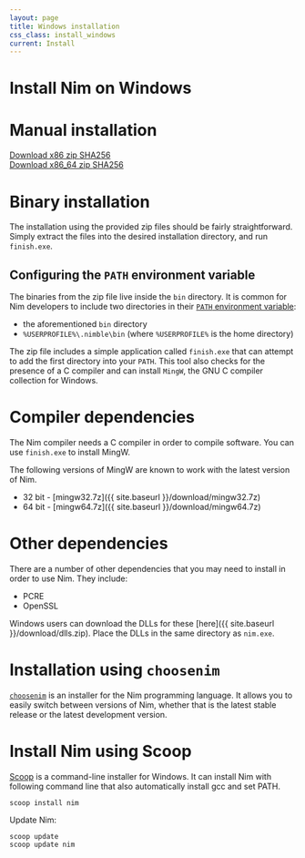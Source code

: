 ```yaml
---
layout: page
title: Windows installation
css_class: install_windows
current: Install
---
```



<h1 class="text-centered page-title main-heading">Install Nim on Windows</h1>

# Manual installation

<div class="center">
  <a href="{{ site.baseurl }}/download/nim-{{ site.nim_version }}_x32.zip"
    class="pure-button pure-button-primary download-button">
    <i class="fa fa-file-archive-o" aria-hidden="true"></i>
    Download x86 zip
  </a>
  <a href="{{ site.baseurl }}/download/nim-{{ site.nim_version }}_x32.zip.sha256"
    class="pure-button">
    <i class="fa fa-file-text-o" aria-hidden="true"></i>
    SHA256
  </a>
</div>

<div class="center">
  <a href="{{ site.baseurl }}/download/nim-{{ site.nim_version }}_x64.zip"
    class="pure-button pure-button-primary download-button">
    <i class="fa fa-file-archive-o" aria-hidden="true"></i>
    Download x86_64 zip
  </a>
  <a href="{{ site.baseurl }}/download/nim-{{ site.nim_version }}_x64.zip.sha256"
    class="pure-button">
    <i class="fa fa-file-text-o" aria-hidden="true"></i>
    SHA256
  </a>
</div>

# Binary installation

The installation using the provided zip files should be fairly
straightforward. Simply extract the files into the desired installation
directory, and run ``finish.exe``.

## Configuring the ``PATH`` environment variable

The binaries from the zip file live inside the ``bin`` directory.
It is common for Nim developers to include two directories in their
[``PATH`` environment variable](https://en.wikipedia.org/wiki/PATH_(variable)):

* the aforementioned ``bin`` directory
* ``%USERPROFILE%\.nimble\bin`` (where ``%USERPROFILE%`` is the home directory)

The zip file includes a simple application called ``finish.exe`` that can
attempt to add the first directory into your ``PATH``.
This tool also checks for the presence of a C compiler and can install ``MingW``,
the GNU C compiler collection for Windows.

# Compiler dependencies

The Nim compiler needs a C compiler in order to compile software. You can
use ``finish.exe`` to install MingW.

The following versions of MingW are known to work with the latest version of
Nim.

<!-- TODO: Instructions on what to do with these 7z files? -->

* 32 bit - [mingw32.7z]({{ site.baseurl }}/download/mingw32.7z)
* 64 bit - [mingw64.7z]({{ site.baseurl }}/download/mingw64.7z)

# Other dependencies

There are a number of other dependencies that you may need to install in order
to use Nim. They include:

* PCRE
* OpenSSL

Windows users can download the DLLs for these
[here]({{ site.baseurl }}/download/dlls.zip).  Place the DLLs in the same
directory as `nim.exe`.


# Installation using ``choosenim``

[``choosenim``](https://github.com/dom96/choosenim#choosenim) is an
installer for the Nim programming language. It allows you
to easily switch between versions of Nim, whether that is the latest stable
release or the latest development version.


# Install Nim using Scoop

[Scoop](https://scoop.sh/) is a command-line installer for Windows.
It can install Nim with following command line that also automatically install gcc and set PATH.

```
scoop install nim
```

Update Nim:

```
scoop update
scoop update nim
```
